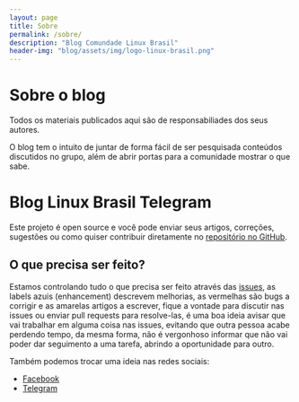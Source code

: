 ```yaml
---
layout: page
title: Sobre
permalink: /sobre/
description: "Blog Comundade Linux Brasil"
header-img: "blog/assets/img/logo-linux-brasil.png"
---
```


# Sobre o blog
Todos os materiais publicados aqui são de responsabiliades dos seus autores.

O blog tem o intuito de juntar de forma fácil de ser pesquisada conteúdos discutidos no grupo, além de abrir portas para a comunidade mostrar o que sabe.

# Blog Linux Brasil Telegram

Este projeto é open source e você pode enviar seus artigos, correções, sugestões ou como quiser contribuir diretamente no [repositório no GitHub](https://github.com/linuxbrasil/blog).

## O que precisa ser feito?

Estamos controlando tudo o que precisa ser feito através das [issues](https://github.com/linuxbrasil/blog/issues), as labels azuis (enhancement) descrevem melhorias, as vermelhas são bugs a corrigir e as amarelas artigos a escrever, fique a vontade para discutir nas issues ou enviar pull requests para resolve-las, é uma boa ideia avisar que vai trabalhar em alguma coisa nas issues, evitando que outra pessoa acabe perdendo tempo, da mesma forma, não é vergonhoso informar que não vai poder dar seguimento a uma tarefa, abrindo a oportunidade para outro.

Também podemos trocar uma ideia nas redes sociais:

 * [Facebook](https://www.facebook.com/BlogComputacao/)
 * [Telegram](https://telegram.me/LinuxParaTodos)
